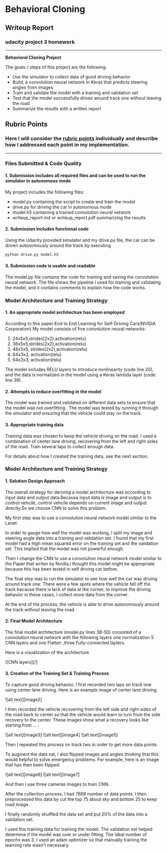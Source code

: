 # **Behavioral Cloning** 

## Writeup Report
### udacity project 3 homework
---

**Behavioral Cloning Project**

The goals / steps of this project are the following:
* Use the simulator to collect data of good driving behavior
* Build, a convolution neural network in Keras that predicts steering angles from images
* Train and validate the model with a training and validation set
* Test that the model successfully drives around track one without leaving the road
* Summarize the results with a written report

## Rubric Points
### Here I will consider the [rubric points](https://review.udacity.com/#!/rubrics/432/view) individually and describe how I addressed each point in my implementation.  

---
### Files Submitted & Code Quality

#### 1. Submission includes all required files and can be used to run the simulator in autonomous mode

My project includes the following files:
* model.py containing the script to create and train the model
* drive.py for driving the car in autonomous mode
* model.h5 containing a trained convolution neural network 
* writeup_report.md or writeup_report.pdf summarizing the results

#### 2. Submission includes functional code
Using the Udacity provided simulator and my drive.py file, the car can be driven autonomously around the track by executing 
```sh
python drive.py model.h5
```

#### 3. Submission code is usable and readable

The model.py file contains the code for training and saving the convolution neural network. The file shows the pipeline I used for training and validating the model, and it contains comments to explain how the code works.

### Model Architecture and Training Strategy

#### 1. An appropriate model architecture has been employed

According to this paper:End to End Learning for Self-Driving Cars(NVIDIA Corporation)
My model consists of five convolution neural networks:
1. 24x5x5,strides(2x2).activation(relu)
2. 36x5x5,strides(2x2),activation(relu)
3. 48x5x5, strides(2x2),activation(relu)
4. 64x3x3, activation(relu)
5. 64x3x3, activation(relu) 

The model includes RELU layers to introduce nonlinearity (code line 20), and the data is normalized in the model using a Keras lambda layer (code line 39). 

#### 2. Attempts to reduce overfitting in the model

The model was trained and validated on different data sets to ensure that the model was not overfitting . The model was tested by running it through the simulator and ensuring that the vehicle could stay on the track.


#### 3. Appropriate training data

Training data was chosen to keep the vehicle driving on the road. I used a combination of center lane driving, recovering from the left and right sides of the road. Train several laps to collect enough data.

For details about how I created the training data, see the next section. 

### Model Architecture and Training Strategy

#### 1. Solution Design Approach

The overall strategy for deriving a model architecture was according to input data and output data.Because input data is image and output is to control vehcile, control vehcile depends on current image and output directly.So we choose CNN to solve this problem.

My first step was to use a convolution neural network model similar to the Lenet.

In order to gauge how well the model was working, I split my image and steering angle data into a training and validation set. I found that my first model had a high mean squared error on the training set and the validation set. This implied that the model was not powerful enough. 

Then I change the CNN to use a convolution neural network model similar to the Paper that writen by Nvidia,I thought this model might be appropriate because this has been tested in self driving car before.

The final step was to run the simulator to see how well the car was driving around track one. There were a few spots where the vehicle fell off the track because there is lack of data at the corner, to improve the driving behavior in these cases, I collect more data from the corner.

At the end of the process, the vehicle is able to drive autonomously around the track without leaving the road.

#### 2. Final Model Architecture

The final model architecture (model.py lines 38-50) consisted of a convolution neural network with the following layers one normalization 5 CNN layers and one Flatten ,three Fully-connected layters.

Here is a visualization of the architecture

![CNN layers][/]

#### 3. Creation of the Training Set & Training Process

To capture good driving behavior, I first recorded two laps on track one using center lane driving. Here is an example image of center lane driving:

![alt text][image2]

I then recorded the vehicle recovering from the left side and right sides of the road back to center so that the vehicle would learn to turn from the side recovery to the center.
 These images show what a recovery looks like starting from ... :

![alt text][image3]
![alt text][image4]
![alt text][image5]

Then I repeated this process on track two in order to get more data points.

To augment the data sat, I also flipped images and angles thinking that this would helpful to solve  emergency problems. For example, here is an image that has then been flipped:

![alt text][image6]
![alt text][image7]

And then I use three cameras images to train CNN.

After the collection process, I had 7668 number of data points. I then preprocessed this data by cut the top 75 about sky and bottom 25 to keep road image. 

I finally randomly shuffled the data set and put 20% of the data into a validation set. 

I used this training data for training the model. The validation set helped determine if the model was over or under fitting. The ideal number of epochs was 3. I used an adam optimizer so that manually training the learning rate wasn't necessary.
